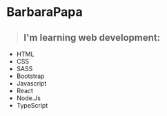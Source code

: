  # BarbaraPapa
> ## I'm learning web development:
- HTML                    
- CSS 
- SASS 
- Bootstrap
- Javascript 
- React
- Node.Js 
- TypeScript





